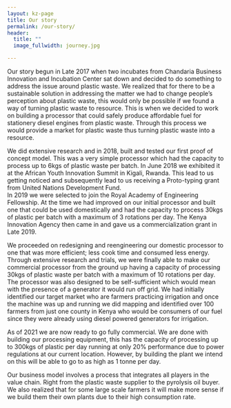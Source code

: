 ```yaml
---
layout: kz-page
title: Our story
permalink: /our-story/
header:
  title: ""
  image_fullwidth: journey.jpg

---
```




Our story begun in Late 2017 when two incubates from Chandaria Business Innovation and Incubation Center sat down and decided to do something to address the issue around plastic waste. We realized that for there to be a sustainable solution in addressing the matter we had to change people’s perception about plastic waste, this would only be possible if we found a way of turning plastic waste to resource. 
This is when we decided to work on building a processor that could safely produce affordable fuel for stationery diesel engines from plastic waste. Through this process we would provide a market for plastic waste thus turning plastic waste into a resource. 

We did extensive research and in 2018, built and tested our first proof of concept model. This was a very simple processor which had the capacity to process up to 6kgs of plastic waste per batch. In June 2018 we exhibited it at the African Youth Innovation Summit in Kigali, Rwanda. This lead to us getting noticed and subsequently lead to us receiving a Proto-typing grant from United Nations Development Fund.    
In 2019 we were selected to join the Royal Academy of Engineering Fellowship. At the time we had improved on our initial processor and built one that could be used domestically and had the capacity to process 30kgs of plastic per batch with a maximum of 3 rotations per day. The Kenya Innovation Agency then came in and gave us a commercialization grant in Late 2019.

We proceeded on redesigning and reengineering our domestic processor to one that was more efficient; less cook time and consumed less energy. Through extensive research and trials, we were finally able to make our commercial processor from the ground up having a capacity of processing 30kgs of plastic waste per batch with a maximum of 10 rotations per day. The processor was also designed to be self-sufficient which would mean with the presence of a generator it would run off grid. We had initially identified our target market who are farmers practicing irrigation and once the machine was up and running we did mapping and identified over 100 farmers from just one county in Kenya who would be consumers of our fuel since they were already using diesel powered generators for irrigation. 

As of 2021 we are now ready to go fully commercial. We are done with building our processing equipment, this has the capacity of processing up to 300kgs of plastic per day running at only 20% performance due to power regulations at our current location. However, by building the plant we intend on this will be able to go to as high as 1 tonne per day. 

Our business model involves a process that integrates all players in the value chain. Right from the plastic waste supplier to the pyrolysis oil buyer. We also realized that for some large scale farmers it will make more sense if we build them their own plants due to their high consumption rate.
 


